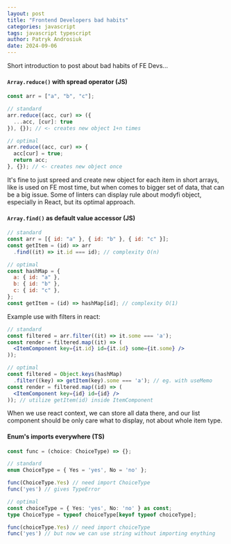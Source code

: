 ```yaml
---
layout: post
title: "Frontend Developers bad habits"
categories: javascript
tags: javascript typescript
author: Patryk Androsiuk
date: 2024-09-06
---
```


Short introduction to post about bad habits of FE Devs...

#### `Array.reduce()` with spread operator (JS)

```js
const arr = ["a", "b", "c"];

// standard
arr.reduce((acc, cur) => ({ 
  ...acc, [cur]: true 
}), {}); // <- creates new object 1+n times

// optimal
arr.reduce((acc, cur) => {
  acc[cur] = true;
  return acc;
}, {}); // <- creates new object once
```

It's fine to just spreed and create new object for each item in short arrays, like is used on FE most time, but when comes to bigger set of data, that can be a big issue. Some of linters can display rule about modyfi object, especially in React, but its optimal approach.

#### `Array.find()` as default value accessor (JS)

```js
// standard
const arr = [{ id: "a" }, { id: "b" }, { id: "c" }];
const getItem = (id) => arr
  .find((it) => it.id === id); // complexity O(n)

// optimal
const hashMap = {
  a: { id: "a" },
  b: { id: "b" },
  c: { id: "c" },
};
const getItem = (id) => hashMap[id]; // complexity O(1)
```

Example use with filters in react:

```jsx
// standard
const filtered = arr.filter((it) => it.some === 'a');
const render = filtered.map((it) => (
  <ItemComponent key={it.id} id={it.id} some={it.some} />
));

// optimal
const filtered = Object.keys(hashMap)
  .filter((key) => getItem(key).some === 'a'); // eg. with useMemo
const render = filtered.map((id) => (
  <ItemComponent key={id} id={id} />
)); // utilize getItem(id) inside ItemComponent
```
When we use react context, we can store all data there, and our list component should be only care what to display, not about whole item type.

#### Enum's imports everywhere (TS)

```ts
const func = (choice: ChoiceType) => {};

// standard
enum ChoiceType = { Yes = 'yes', No = 'no' };

func(ChoiceType.Yes) // need import ChoiceType
func('yes') // gives TypeError

// optimal
const choiceType = { Yes: 'yes', No: 'no' } as const;
type ChoiceType = typeof choiceType[keyof typeof choiceType];

func(choiceType.Yes) // need import choiceType
func('yes') // but now we can use string without importing enything
```
